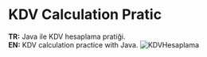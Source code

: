 # KDV Calculation Pratic
<b>TR:</b> Java ile KDV hesaplama pratiği.<br>
<b>EN:</b> KDV calculation practice with Java.
![KDVHesaplama](https://user-images.githubusercontent.com/109991448/200260783-365ed612-a032-4376-a938-85d2aecc1d02.png)

